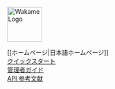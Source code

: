 <span class="align-right"><img src="/axsh/wakame-vdc/wiki/images/wakame-logo.png" alt="Wakame Logo" width="80" height="80"></span>
  
[[ホームページ|日本語ホームページ]]    
[クイックスタート](クイックスタート)   
[管理者ガイド](管理者ガイド)   
[API 参考文献](API-参考文献)   
